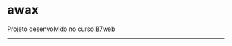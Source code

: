 # awax

Projeto desenvolvido no curso <a href="https://b7web.com.br/" alt="b7web">B7web</a>

<hr>




